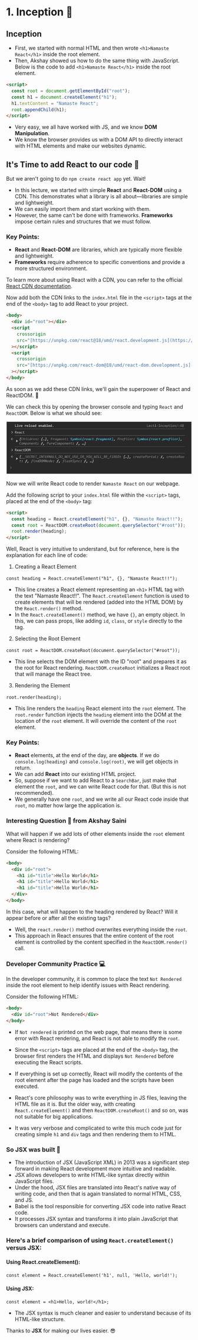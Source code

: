 # 1. Inception 🌱

## Inception

- First, we started with normal HTML and then wrote `<h1>Namaste React</h1>` inside the root element.
- Then, Akshay showed us how to do the same thing with JavaScript. Below is the code to add `<h1>Namaste React</h1>` inside the root element.

```html
<script>
  const root = document.getElementById("root");
  const h1 = document.createElement("h1");
  h1.textContent = "Namaste React";
  root.appendChild(h1);
</script>
```

- Very easy, we all have worked with JS, and we know **DOM Manipulation**.
- We know the browser provides us with a DOM API to directly interact with HTML elements and make our websites dynamic.

## It's Time to add React to our code 🚀

But we aren't going to do `npm create react app` yet. Wait!

- In this lecture, we started with simple **React** and **React-DOM** using a CDN. This demonstrates what a library is all about—libraries are simple and lightweight.
- We can easily import them and start working with them.
- However, the same can't be done with frameworks. **Frameworks** impose certain rules and structures that we must follow.

### Key Points:

- **React** and **React-DOM** are libraries, which are typically more flexible and lightweight.
- **Frameworks** require adherence to specific conventions and provide a more structured environment.

To learn more about using React with a CDN, you can refer to the official [React CDN documentation](https://legacy.reactjs.org/docs/cdn-links.html).

Now add both the CDN links to the `index.html` file in the `<script>` tags at the end of the `<body>` tag to add React to your project.

```html
<body>
  <div id="root"></div>
  <script
    crossorigin
    src="[https://unpkg.com/react@18/umd/react.development.js](https://unpkg.com/react@18/umd/react.development.js)"
  ></script>
  <script
    crossorigin
    src="[https://unpkg.com/react-dom@18/umd/react-dom.development.js](https://unpkg.com/react-dom@18/umd/react-dom.development.js)"
  ></script>
</body>
```

As soon as we add these CDN links, we'll gain the superpower of React and ReactDOM. 💪

We can check this by opening the browser console and typing `React` and `ReactDOM`. Below is what we should see:

![React and ReactDOM in Console](./1.png)

Now we will write React code to render `Namaste React` on our webpage.

Add the following script to your `index.html` file within the `<script>` tags, placed at the end of the `<body>` tag:

```html
<script>
  const heading = React.createElement("h1", {}, "Namaste React!!");
  const root = ReactDOM.createRoot(document.querySelector("#root"));
  root.render(heading);
</script>
```

Well, React is very intuitive to understand, but for reference, here is the explanation for each line of code:

1.  Creating a React Element

`const heading = React.createElement("h1", {}, "Namaste React!!");`

- This line creates a React element representing an `<h1>` HTML tag with the text "Namaste React!!". The `React.createElement` function is used to create elements that will be rendered (added into the HTML DOM) by the `React.render()` method.
- In the `React.createElement()` method, we have `{}`, an empty object. In this, we can pass props, like adding `id`, `class`, or `style` directly to the tag.

2. Selecting the Root Element

`const root = ReactDOM.createRoot(document.querySelector("#root"));`

- This line selects the DOM element with the ID "root" and prepares it as the root for React rendering. `ReactDOM.createRoot` initializes a React root that will manage the React tree.

3. Rendering the Element

`root.render(heading);`

- This line renders the `heading` React element into the `root` element. The `root.render` function injects the `heading` element into the DOM at the location of the `root` element. It will override the content of the `root` element.

### Key Points:

- **React** elements, at the end of the day, are **objects**. If we do `console.log(heading)` and `console.log(root)`, we will get objects in return.
- We can add **React** into our existing HTML project.
- So, suppose if we want to add React to a `SearchBar`, just make that element the `root`, and we can write React code for that. (But this is not recommended).
- We generally have one `root`, and we write all our React code inside that `root`, no matter how large the application is.

### Interesting Question 🤔 from Akshay Saini

What will happen if we add lots of other elements inside the `root` element where React is rendering?

Consider the following HTML:

```html
<body>
  <div id="root">
    <h1 id="title">Hello World</h1>
    <h1 id="title">Hello World</h1>
    <h1 id="title">Hello World</h1>
  </div>
</body>
```

In this case, what will happen to the heading rendered by React? Will it appear before or after all the existing tags?

- Well, the `react.render()` method overwrites everything inside the `root`.
- This approach in React ensures that the entire content of the root element is controlled by the content specified in the `ReactDOM.render()` call.

### Developer Community Practice 💻

In the developer community, it is common to place the text `Not Rendered` inside the root element to help identify issues with React rendering.

Consider the following HTML:

```html
<body>
  <div id="root">Not Rendered</div>
</body>
```

- If `Not rendered` is printed on the web page, that means there is some error with React rendering, and React is not able to modify the `root`.

- Since the `<script>` tags are placed at the end of the `<body>` tag, the browser first renders the HTML and displays `Not Rendered` before executing the React scripts.

- If everything is set up correctly, React will modify the contents of the root element after the page has loaded and the scripts have been executed.

- React's core philosophy was to write everything in JS files, leaving the HTML file as it is. But the older way, with creating `React.createElement()` and then `ReactDOM.createRoot()` and so on, was not suitable for big applications.
- It was very verbose and complicated to write this much code just for creating simple `h1` and `div` tags and then rendering them to HTML.

### So JSX was built 🎉

- The introduction of JSX (JavaScript XML) in 2013 was a significant step forward in making React development more intuitive and readable.
- JSX allows developers to write HTML-like syntax directly within JavaScript files.
- Under the hood, JSX files are translated into React's native way of writing code, and then that is again translated to normal HTML, CSS, and JS.
- Babel is the tool responsible for converting JSX code into native React code.
- It processes JSX syntax and transforms it into plain JavaScript that browsers can understand and execute.

### Here's a brief comparison of using `React.createElement()` versus JSX:

#### Using React.createElement():

`const element = React.createElement('h1', null, 'Hello, world!');`

#### Using JSX:

`const element = <h1>Hello, world!</h1>;`

- The JSX syntax is much cleaner and easier to understand because of its HTML-like structure.

Thanks to **JSX** for making our lives easier. 😎

